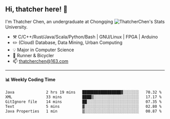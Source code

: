 ## Hi, thatcher here! :wave:

<img align="right" src="https://github-readme-stats.vercel.app/api?username=thatcherchen&title_color=333&text_color=777" alt="ThatcherChen's Stats" >

I'm Thatcher Chen, an undergraduate at Chongqing University.

- :hammer_and_pick:  C/C++/Rust/Java/Scala/Python/Bash | GNU/Linux | FPGA | Arduino
- :pencil2:  (Cloud) Database, Data Mining, Urban Computing
- :bulb:   Major in Computer Science
- :seedling:  Runner & Bicycler
- :mailbox: thatcherchen@163.com

---

#### :bar_chart: Weekly Coding Time

<!--START_SECTION:waka-->

```txt
Java              2 hrs 19 mins   █████████████████▓░░░░░░░   70.32 %
XML               33 mins         ████▒░░░░░░░░░░░░░░░░░░░░   17.17 %
GitIgnore file    14 mins         ██░░░░░░░░░░░░░░░░░░░░░░░   07.35 %
Text              5 mins          ▓░░░░░░░░░░░░░░░░░░░░░░░░   02.80 %
Java Properties   1 min           ▒░░░░░░░░░░░░░░░░░░░░░░░░   00.87 %
```

<!--END_SECTION:waka-->
